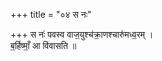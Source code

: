 +++
title = "०४ स नः"

+++
स नः॑ पवस्व वाज॒युश्च॑क्रा॒णश्चारु॑मध्व॒रम् ।  
ब॒र्हिष्माँ॒ आ वि॑वासति ॥
